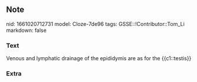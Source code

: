 ## Note
nid: 1661020712731
model: Cloze-7de96
tags: GSSE::!Contributor::Tom_Li
markdown: false

### Text
<div>
  Venous and lymphatic drainage of the epididymis are as for the
  {{c1::testis}}
</div>

### Extra


